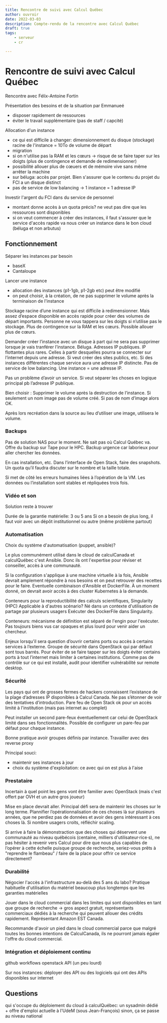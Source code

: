 ```yaml
---
title: Rencontre de suivi avec Calcul Québec
author: ouvroir
date: 2022-03-03
description: Compte-rendu de la rencontre avec Calcul Québec
draft: true
tags:
    - serveur
    - cr

---
```


# Rencontre de suivi avec Calcul Québec

Rencontre avec Félix-Antoine Fortin

Présentation des besoins et de la situation par Emmanueé
- disposer rapidement de ressources
- éviter le travail supplémentaire (pas de staff / capcité)

Allocation d'un instance
- ce qui est difficile à changer: dimensionnement du disque (stockage) racine de l'instance = 10To de volume de départ
- migration 
- si on n'utilise pas la RAM et les cœurs → risque de se faire taper sur les doigts (plus de contingence et demande de redimensionner)
- possibilité allouer plus de cœuers et de mémoire vive sans même arrêter la machine
- sur béluga: accès par projet. Bien s'assurer que le contenu du projet du FCI a un disque distinct
- pas de service de low balancing → 1 instance = 1 adresse IP

Investir l'argent du FCI dans du service de personnel 
- montant donne accès à un quota précis? ne veut pas dire que les ressources sont disponibles
- si on veut commencer à créer des instances, il faut s'assurer que le service d'accès rapide va nous créer un instance dans le bon cloud (béluga et non arbutus) 

## Fonctionnement
Séparer les instances par besoin
- baseX
- Cantaloupe


Lancer une instance
- allocation des instances (p1-1gb, p1-2gb etc) peut être modifié
- on peut choisir, à la création, de ne pas supprimer le volume après la terminaison de l'instance 

Stockage racine d’une instance qui est difficile à redimensionner. Mais assez d’espace disponible en accès rapide pour créer des volumes de départ importants.
Personne ne vous tappera sur les doigts si n’utilise pas le stockage. Plus de contingence sur la RAM et les cœurs.
Possible allouer plus de cœurs.


Demander créer l’instance avec un disque à part qui ne sera pas supprimer lorsque je vais tranférer l’instance.
Béluga.
Adresses IP publiques.
IP flottantes plus rares. Celles à partir desquelles pourra se connecter sur l’internet depuis une adresse. Si veut créer des sites publics, etc.
Si des instances différentes chaque service aura une adresse IP distincte. Pas de service de low balancing. Une instance = une adresse IP.

Pas un problème d’avoir un service.
Si veut séparer les choses en logique principal pb l’adresse IP publique.

Bien choisir : Supprimer le volume après la destruction de l’instance.
Si seulement un nom image pas de volume créé.
Si pas de nom d’image alors OK.

Après lors recréation dans la source au lieu d’utiliser une image, utilisera le volume.

### Backups

Pas de solution NAS pour le moment.
Ne sait pas où Calcul Québec va. Offre du backup sur Tape pour le HPC. Backup urgence car laborieux pour aller chercher les données.

En cas installation, etc. Dans l’interface de Open Stack, faire des snapshots. Un quota qu’il faudra discuter sur le nombre et la taille totale.

Si met de côté les erreurs humaines liées à l’opération de la VM. Les données ou l’installation sont stables et répliquées trois fois.


### Vidéo et son
Solution reste à trouver

Durée de la garantie matérielle: 3 ou 5 ans
Si on a besoin de plus long, il faut voir avec un dépôt institutionnel ou autre (même problème partout)

### Automatisation
Choix du système d'automatisation (puppet, ansible)? 

Le plus communément utilisé dans le cloud de calculCanada et calculQuébec c'est Ansible. Donc ils ont l'expertise pour réviser et conseiller, accès à une communauté. 

Si la configuration s'applique à une machine virtuelle à la fois, Ansible devrait amplement répondre à nos besoins et on peut retrouver des recettes pour le faire.
Eventuelle combinaison d'Ansible et DockerFile. À un moment donné, on devrait avoir accès à des cluster Kubernetes à la demande.

Conteneurs pour la reproductibilité des calculs scientifiques, Singularity (HPC)
Applicable à d'autres scénario? 
Né dans un contexte d'utilisation de partage par plusieurs usagers
Exécuter des DockerFile dans Singularity.

Conteneurs: mécanisme de définition est séparé de l'engin pour l'exécuter.
Pas toujours biens vus car opaques et plus lourd pour venir aider un chercheur.

Enjeux lorsqu’il sera question d’ouvrir certains ports ou accès à certains services à l’externe. Groupe de sécurité dans OpenStack qui par défaut sont tous barrés.
Pour éviter de se faire tapper sur les doigts éviter certains ports à tout l’internet mais limiter à certaines institutions.
Comme pas de contrôle sur ce qui est installé, audit pour identifier vulnérabilité sur remote desktop.

### Sécurité

Les pays qui ont de grosses fermes de hackers connaissent l’existance de la plage d’adresses IP disponibles à Calcul Canada. Ne pas s’étonner de voir des tentatives d’introduction. Pare feu de Open Stack ok pour un accès limité à l'institution (mais pas internet au complet)

Peut installer un second pare-feux éventuellement car celui de OpenStack limité dans ses fonctionnalités. Possible de configurer un pare-feu par défaut pour chaque instance.

Bonne pratique avoir groupes définis par instance.
Travailler avec des reverse proxy 

Principal souci: 
- maintenir ses instances à jour
- choix du système d'exploitation: ce avec qui on est plus à l'aise

### Prestataire
Incertain à quel point les gens vont être familier avec OpenStack (mais c'est offert par OVH et un autre gros joueur)

Mise en place devrait aller. Principal défi sera de maintenir les choses sur le long terme. Plannifier l’opérationnalisation de ces choses là sur plusieurs années, que ne perdiez pas de données et avoir des gens intéressant à ces choses là. Si nombre usagers croits, réfléchir scaling.

Si arrive à faire la démonstraction que des choses qui déservent une communauté au niveau québécois (centaine, milliers d'utilisateur·rice·s), ne pas hésiter à revenir vers Calcul pour dire que nous plus capables de l’opérer à cette échelle puisque groupe de recherche, seriez-vous prêts à "reprendre le flambeau" / faire de la place pour offrir ce service directement?

### Durabilité
Négocier l'accès à l'infrastructure au-delà des 5 ans du labo?
Pratique habituelle d'utilisation du matériel beaucoup plus longtemps que les garanties matérielles

Jouer dans le cloud commercial dans les limites qui sont disponibles en tant que groupe de recherche → gros aspect gratuit, représentants commerciaux dédiés à la recherche qui peuvent allouer des crédits rapidement. Représentant Amazon EST Canada.

Recommande d'avoir un pied dans le cloud commercial parce que malgré toutes les bonnes intentions de CalculCanada, ils ne pourront jamais égaler l'offre du cloud commercial.

### Intégration et déploiement continu
github workflows
openstack API (un peu lourd)

Sur nos instances: déployer des API ou des logiciels qui ont des APIs disponibles sur internet


## Questions
qui s'occupe du déploiement du cloud à calculQuébec: un sysadmin dédié + offre d'emploi actuelle à l'UdeM (sous Jean-François)
sinon, ça se passe au niveau national